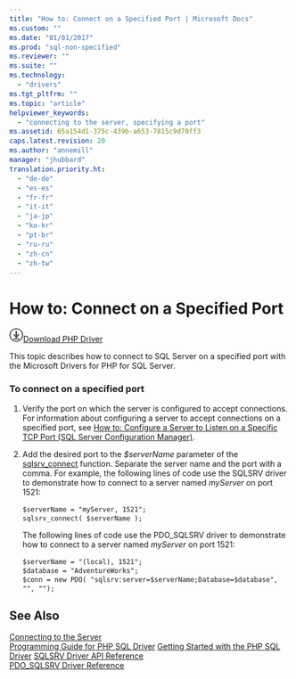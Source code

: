 ```yaml
---
title: "How to: Connect on a Specified Port | Microsoft Docs"
ms.custom: ""
ms.date: "01/01/2017"
ms.prod: "sql-non-specified"
ms.reviewer: ""
ms.suite: ""
ms.technology: 
  - "drivers"
ms.tgt_pltfrm: ""
ms.topic: "article"
helpviewer_keywords: 
  - "connecting to the server, specifying a port"
ms.assetid: 65a154d1-375c-439b-a653-7815c9d70ff3
caps.latest.revision: 20
ms.author: "annemill"
manager: "jhubbard"
translation.priority.ht: 
  - "de-de"
  - "es-es"
  - "fr-fr"
  - "it-it"
  - "ja-jp"
  - "ko-kr"
  - "pt-br"
  - "ru-ru"
  - "zh-cn"
  - "zh-tw"
---
```

# How to: Connect on a Specified Port
![Download](../../ssdt/media/download.png)[Download PHP Driver](https://www.microsoft.com/download/details.aspx?id=20098)

This topic describes how to connect to SQL Server on a specified port with the Microsoft Drivers for PHP for SQL Server.  
  
### To connect on a specified port  
  
1.  Verify the port on which the server is configured to accept connections. For information about configuring a server to accept connections on a specified port, see [How to: Configure a Server to Listen on a Specific TCP Port (SQL Server Configuration Manager)](http://go.microsoft.com/fwlink/?LinkId=121865).  
  
2.  Add the desired port to the *$serverName* parameter of the [sqlsrv_connect](../../connect/php/sqlsrv_connect.md) function. Separate the server name and the port with a comma. For example, the following lines of code use the SQLSRV driver to demonstrate how to connect to a server named *myServer* on port 1521:  
  
    ```  
    $serverName = "myServer, 1521";  
    sqlsrv_connect( $serverName );  
    ```  
  
    The following lines of code use the PDO_SQLSRV driver to demonstrate how to connect to a server named *myServer* on port 1521:  
  
    ```  
    $serverName = "(local), 1521";  
    $database = "AdventureWorks";  
    $conn = new PDO( "sqlsrv:server=$serverName;Database=$database", "", "");  
    ```  
  
## See Also  
[Connecting to the Server](../../connect/php/connecting-to-the-server.md)  
[Programming Guide for PHP SQL Driver](../../connect/php/programming-guide-for-php-sql-driver.md)
[Getting Started with the PHP SQL Driver](../../connect/php/getting-started-with-the-php-sql-driver.md) 
[SQLSRV Driver API Reference](../../connect/php/sqlsrv-driver-api-reference.md)  
[PDO_SQLSRV Driver Reference](../../connect/php/pdo_sqlsrv-driver-reference.md)  
  
